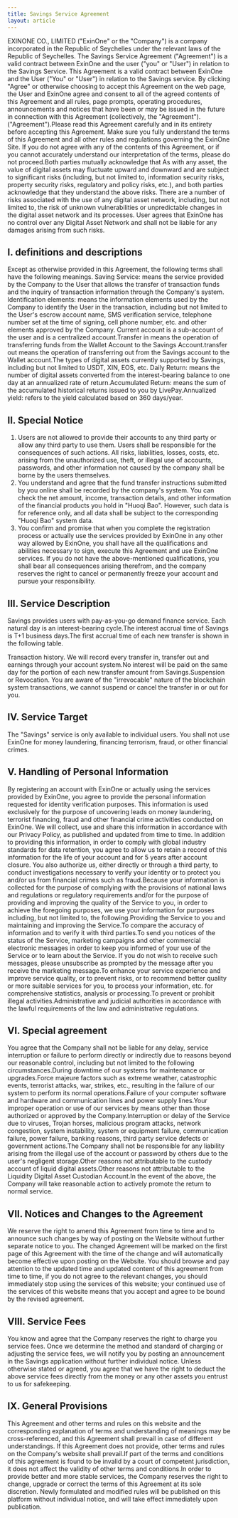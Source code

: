 ```yaml
---
title: Savings Service Agreement
layout: article
---
```


EXINONE CO., LIMITED ("ExinOne" or the "Company") is a company incorporated in the Republic of Seychelles under the relevant laws of the Republic of Seychelles. The Savings Service Agreement ("Agreement") is a valid contract between ExinOne and the user ("you" or "User") in relation to the Savings Service. This Agreement is a valid contract between ExinOne and the User ("You" or "User") in relation to the Savings service. By clicking "Agree" or otherwise choosing to accept this Agreement on the web page, the User and ExinOne agree and consent to all of the agreed contents of this Agreement and all rules, page prompts, operating procedures, announcements and notices that have been or may be issued in the future in connection with this Agreement (collectively, the "Agreement"). ("Agreement").Please read this Agreement carefully and in its entirety before accepting this Agreement. Make sure you fully understand the terms of this Agreement and all other rules and regulations governing the ExinOne Site. If you do not agree with any of the contents of this Agreement, or if you cannot accurately understand our interpretation of the terms, please do not proceed.Both parties mutually acknowledge that
As with any asset, the value of digital assets may fluctuate upward and downward and are subject to significant risks (including, but not limited to, information security risks, property security risks, regulatory and policy risks, etc.), and both parties acknowledge that they understand the above risks.
There are a number of risks associated with the use of any digital asset network, including, but not limited to, the risk of unknown vulnerabilities or unpredictable changes in the digital asset network and its processes. User agrees that ExinOne has no control over any Digital Asset Network and shall not be liable for any damages arising from such risks.

## I. definitions and descriptions
Except as otherwise provided in this Agreement, the following terms shall have the following meanings.
Saving Service: means the service provided by the Company to the User that allows the transfer of transaction funds and the inquiry of transaction information through the Company's system.
Identification elements: means the information elements used by the Company to identify the User in the transaction, including but not limited to the User's escrow account name, SMS verification service, telephone number set at the time of signing, cell phone number, etc. and other elements approved by the Company.
Current account is a sub-account of the user and is a centralized account.Transfer in means the operation of transferring funds from the Wallet Account to the Savings Account.transfer out means the operation of transferring out from the Savings account to the Wallet account.The types of digital assets currently supported by Savings, including but not limited to USDT, XIN, EOS, etc.
Daily Return: means the number of digital assets converted from the interest-bearing balance to one day at an annualized rate of return.Accumulated Return: means the sum of the accumulated historical returns issued to you by LivePay.Annualized yield: refers to the yield calculated based on 360 days/year.

## II. Special Notice

1. Users are not allowed to provide their accounts to any third party or allow any third party to use them. Users shall be responsible for the consequences of such actions. All risks, liabilities, losses, costs, etc. arising from the unauthorized use, theft, or illegal use of accounts, passwords, and other information not caused by the company shall be borne by the users themselves.
2. You understand and agree that the fund transfer instructions submitted by you online shall be recorded by the company's system. You can check the net amount, income, transaction details, and other information of the financial products you hold in "Huoqi Bao". However, such data is for reference only, and all data shall be subject to the corresponding "Huoqi Bao" system data.
3. You confirm and promise that when you complete the registration process or actually use the services provided by ExinOne in any other way allowed by ExinOne, you shall have all the qualifications and abilities necessary to sign, execute this Agreement and use ExinOne services. If you do not have the above-mentioned qualifications, you shall bear all consequences arising therefrom, and the company reserves the right to cancel or permanently freeze your account and pursue your responsibility.

## III. Service Description
Savings provides users with pay-as-you-go demand finance service. Each natural day is an interest-bearing cycle.The interest accrual time of Savings is T+1 business days.The first accrual time of each new transfer is shown in the following table.

Transaction history. We will record every transfer in, transfer out and earnings through your account system.No interest will be paid on the same day for the portion of each new transfer amount from Savings.Suspension or Revocation. You are aware of the "irrevocable" nature of the blockchain system transactions, we cannot suspend or cancel the transfer in or out for you.

## IV. Service Target
The "Savings" service is only available to individual users. You shall not use ExinOne for money laundering, financing terrorism, fraud, or other financial crimes.

## V. Handling of Personal Information
By registering an account with ExinOne or actually using the services provided by ExinOne, you agree to provide the personal information requested for identity verification purposes. This information is used exclusively for the purpose of uncovering leads on money laundering, terrorist financing, fraud and other financial crime activities conducted on ExinOne. We will collect, use and share this information in accordance with our Privacy Policy, as published and updated from time to time. In addition to providing this information, in order to comply with global industry standards for data retention, you agree to allow us to retain a record of this information for the life of your account and for 5 years after account closure. You also authorize us, either directly or through a third party, to conduct investigations necessary to verify your identity or to protect you and/or us from financial crimes such as fraud.Because your information is collected for the purpose of complying with the provisions of national laws and regulations or regulatory requirements and/or for the purpose of providing and improving the quality of the Service to you, in order to achieve the foregoing purposes, we use your information for purposes including, but not limited to, the following.Providing the Service to you and maintaining and improving the Service.To compare the accuracy of information and to verify it with third parties.To send you notices of the status of the Service, marketing campaigns and other commercial electronic messages in order to keep you informed of your use of the Service or to learn about the Service. If you do not wish to receive such messages, please unsubscribe as prompted by the message after you receive the marketing message.To enhance your service experience and improve service quality, or to prevent risks, or to recommend better quality or more suitable services for you, to process your information, etc. for comprehensive statistics, analysis or processing.To prevent or prohibit illegal activities.Administrative and judicial authorities in accordance with the lawful requirements of the law and administrative regulations.

## VI. Special agreement
You agree that the Company shall not be liable for any delay, service interruption or failure to perform directly or indirectly due to reasons beyond our reasonable control, including but not limited to the following circumstances.During downtime of our systems for maintenance or upgrades.Force majeure factors such as extreme weather, catastrophic events, terrorist attacks, war, strikes, etc., resulting in the failure of our system to perform its normal operations.Failure of your computer software and hardware and communication lines and power supply lines.Your improper operation or use of our services by means other than those authorized or approved by the Company.Interruption or delay of the Service due to viruses, Trojan horses, malicious program attacks, network congestion, system instability, system or equipment failure, communication failure, power failure, banking reasons, third party service defects or government actions.The Company shall not be responsible for any liability arising from the illegal use of the account or password by others due to the user's negligent storage.Other reasons not attributable to the custody account of liquid digital assets.Other reasons not attributable to the Liquidity Digital Asset Custodian Account.In the event of the above, the Company will take reasonable action to actively promote the return to normal service.

## VII. Notices and Changes to the Agreement

We reserve the right to amend this Agreement from time to time and to announce such changes by way of posting on the Website without further separate notice to you. The changed Agreement will be marked on the first page of this Agreement with the time of the change and will automatically become effective upon posting on the Website. You should browse and pay attention to the updated time and updated content of this agreement from time to time, if you do not agree to the relevant changes, you should immediately stop using the services of this website; your continued use of the services of this website means that you accept and agree to be bound by the revised agreement.

## VIII. Service Fees
You know and agree that the Company reserves the right to charge you service fees. Once we determine the method and standard of charging or adjusting the service fees, we will notify you by posting an announcement in the Savings application without further individual notice. Unless otherwise stated or agreed, you agree that we have the right to deduct the above service fees directly from the money or any other assets you entrust to us for safekeeping.

## IX. General Provisions

This Agreement and other terms and rules on this website and the corresponding explanation of terms and understanding of meanings may be cross-referenced, and this Agreement shall prevail in case of different understandings. If this Agreement does not provide, other terms and rules on the Company's website shall prevail.If part of the terms and conditions of this agreement is found to be invalid by a court of competent jurisdiction, it does not affect the validity of other terms and conditions.In order to provide better and more stable services, the Company reserves the right to change, upgrade or correct the terms of this Agreement at its sole discretion. Newly formulated and modified rules will be published on this platform without individual notice, and will take effect immediately upon publication.
